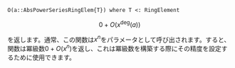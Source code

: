 ```
O(a::AbsPowerSeriesRingElem{T}) where T <: RingElement
```

$$
0 + O(x^\mathrm{deg}(a))
$$

を返します。通常、この関数は$x^n$をパラメータとして呼び出されます。すると、関数は冪級数$0 + O(x^n)$を返し、これは冪級数を構築する際にその精度を設定するために使用できます。
